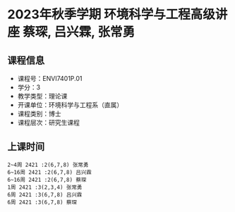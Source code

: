 # 2023年秋季学期 环境科学与工程高级讲座 蔡琛, 吕兴霖, 张常勇






## 课程信息

- 课程号：ENVI7401P.01
- 学分：3
- 教学类型：理论课
- 开课单位：环境科学与工程系（直属）
- 课程类别：博士
- 课程层次：研究生课程

## 上课时间

```
2~4周 2421 :2(6,7,8) 张常勇
6~16周 2421 :2(6,7,8) 吕兴霖
6~16周 2421 :2(6,7,8) 蔡琛
1周 2421 :3(2,3,4) 张常勇
6周 2421 :3(6,7,8) 吕兴霖
6周 2421 :3(6,7,8) 蔡琛
```


